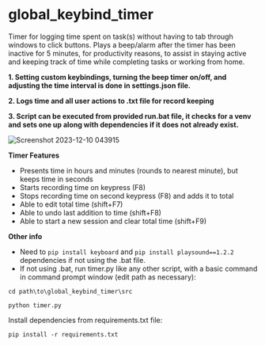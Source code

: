 # global_keybind_timer
Timer for logging time spent on task(s) without having to tab through windows to click buttons. Plays a beep/alarm after the timer has been inactive for 5 minutes, for productivity reasons, to assist in staying active and keeping track of time while completing tasks or working from home.

**1. Setting custom keybindings, turning the beep timer on/off, and adjusting the time interval is done in settings.json file.**

**2. Logs time and all user actions to .txt file for record keeping**

**3. Script can be executed from provided run.bat file, it checks for a venv and sets one up along with dependencies if it does not already exist.**

![Screenshot 2023-12-10 043915](https://github.com/normnXT/global_keybind_timer/assets/119769208/4c678499-5f11-4078-99a2-4a8a5d9e3421)


**Timer Features**
* Presents time in hours and minutes (rounds to nearest minute), but keeps time in seconds 
* Starts recording time on keypress (F8) 
* Stops recording time on second keypress (F8) and adds it to total
* Able to edit total time (shift+F7)
* Able to undo last addition to time (shift+F8) 
* Able to start a new session and clear total time (shift+F9)


**Other info**
* Need to ```pip install keyboard``` and ```pip install playsound==1.2.2``` dependencies if not using the .bat file.
* If not using .bat, run timer.py like any other script, with a basic command in command prompt window (edit path as necessary):
  
```
cd path\to\global_keybind_timer\src
```
```commandline
python timer.py
```

Install dependencies from requirements.txt file:

```commandline
pip install -r requirements.txt
```




